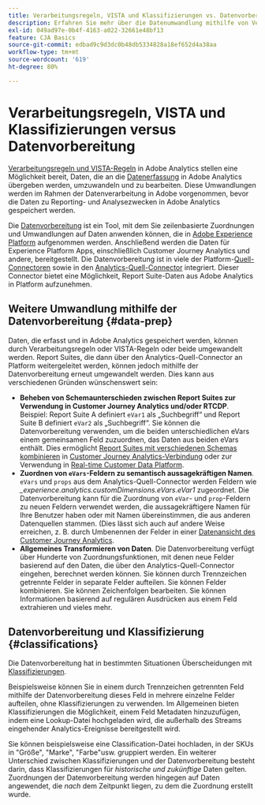 ```yaml
---
title: Verarbeitungsregeln, VISTA und Klassifizierungen vs. Datenvorbereitung für den Analytics-Quell-Connector
description: Erfahren Sie mehr über die Datenumwandlung mithilfe von Verarbeitungsregeln und VISTA statt mithilfe der Datenvorbereitung.
exl-id: 049ad97e-0b4f-4163-a022-32661e48bf13
feature: CJA Basics
source-git-commit: edbad9c9d3dc0b48db5334828a18ef652d4a38aa
workflow-type: tm+mt
source-wordcount: '619'
ht-degree: 80%

---
```


# Verarbeitungsregeln, VISTA und Klassifizierungen versus Datenvorbereitung

[Verarbeitungsregeln und VISTA-Regeln](https://experienceleague.adobe.com/docs/analytics/admin/admin-tools/processing-rules/processing-rules-configuration/processing-rule-order.html?lang=de) in Adobe Analytics stellen eine Möglichkeit bereit, Daten, die an die [Datenerfassung](https://experienceleague.adobe.com/docs/analytics/analyze/reports-analytics/reporting-interface/overview-data-collection.html?lang=de) in Adobe Analytics übergeben werden, umzuwandeln und zu bearbeiten. Diese Umwandlungen werden im Rahmen der Datenverarbeitung in Adobe vorgenommen, bevor die Daten zu Reporting- und Analysezwecken in Adobe Analytics gespeichert werden.

Die [Datenvorbereitung](https://experienceleague.adobe.com/docs/experience-platform/data-prep/home.html?lang=de) ist ein Tool, mit dem Sie zeilenbasierte Zuordnungen und Umwandlungen auf Daten anwenden können, die in [Adobe Experience Platform](https://experienceleague.adobe.com/docs/experience-platform.html?lang=de) aufgenommen werden. Anschließend werden die Daten für Experience Platform Apps, einschließlich Customer Journey Analytics und andere, bereitgestellt. Die Datenvorbereitung ist in viele der Platform-[Quell-Connectoren](https://experienceleague.adobe.com/docs/experience-platform/sources/home.html?lang=de) sowie in den [Analytics-Quell-Connector](https://experienceleague.adobe.com/docs/experience-platform/sources/ui-tutorials/create/adobe-applications/analytics.html?lang=de) integriert. Dieser Connector bietet eine Möglichkeit, Report Suite-Daten aus Adobe Analytics in Platform aufzunehmen.

## Weitere Umwandlung mithilfe der Datenvorbereitung {#data-prep}

Daten, die erfasst und in Adobe Analytics gespeichert werden, können durch Verarbeitungsregeln oder VISTA-Regeln oder beide umgewandelt werden. Report Suites, die dann über den Analytics-Quell-Connector an Platform weitergeleitet werden, können jedoch mithilfe der Datenvorbereitung erneut umgewandelt werden. Dies kann aus verschiedenen Gründen wünschenswert sein:

* **Beheben von Schemaunterschieden zwischen Report Suites zur Verwendung in Customer Journey Analytics und/oder RTCDP**. Beispiel: Report Suite A definiert `eVar1` als „Suchbegriff“ und Report Suite B definiert `eVar2` als „Suchbegriff“. Sie können die Datenvorbereitung verwenden, um die beiden unterschiedlichen eVars einem gemeinsamen Feld zuzuordnen, das Daten aus beiden eVars enthält. Dies ermöglicht [Report Suites mit verschiedenen Schemas kombinieren](https://experienceleague.adobe.com/docs/analytics-platform/using/cja-usecases/combine-report-suites.html?lang=de) in [Customer Journey Analytics-Verbindung](/help/connections/overview.md) oder zur Verwendung in [Real-time Customer Data Platform](https://experienceleague.adobe.com/docs/platform-learn/tutorials/application-services/rtcdp/understanding-the-real-time-customer-data-platform.html?lang=de).
* **Zuordnen von `eVars`-Feldern zu semantisch aussagekräftigen Namen**. `eVars` und `props` aus dem Analytics-Quell-Connector werden Feldern wie _\_experience.analytics.customDimensions.eVars.eVar1_ zugeordnet. Die Datenvorbereitung kann für die Zuordnung von `eVar`- und `prop`-Feldern zu neuen Feldern verwendet werden, die aussagekräftigere Namen für Ihre Benutzer haben oder mit Namen übereinstimmen, die aus anderen Datenquellen stammen. (Dies lässt sich auch auf andere Weise erreichen, z. B. durch Umbenennen der Felder in einer [Datenansicht des Customer Journey Analytics](/help/data-views/create-dataview.md).
* **Allgemeines Transformieren von Daten**. Die Datenvorbereitung verfügt über Hunderte von Zuordnungsfunktionen, mit denen neue Felder basierend auf den Daten, die über den Analytics-Quell-Connector eingehen, berechnet werden können. Sie können durch Trennzeichen getrennte Felder in separate Felder aufteilen. Sie können Felder kombinieren. Sie können Zeichenfolgen bearbeiten. Sie können Informationen basierend auf regulären Ausdrücken aus einem Feld extrahieren und vieles mehr.

## Datenvorbereitung und Klassifizierung {#classifications}

Die Datenvorbereitung hat in bestimmten Situationen Überscheidungen mit [Klassifizierungen](https://experienceleague.adobe.com/docs/analytics/components/classifications/c-classifications.html?lang=de).

Beispielsweise können Sie in einem durch Trennzeichen getrennten Feld mithilfe der Datenvorbereitung dieses Feld in mehrere einzelne Felder aufteilen, ohne Klassifizierungen zu verwenden. Im Allgemeinen bieten Klassifizierungen die Möglichkeit, einem Feld Metadaten hinzuzufügen, indem eine Lookup-Datei hochgeladen wird, die außerhalb des Streams eingehender Analytics-Ereignisse bereitgestellt wird.

Sie können beispielsweise eine Classification-Datei hochladen, in der SKUs in &quot;Größe&quot;, &quot;Marke&quot;, &quot;Farbe&quot;usw. gruppiert werden. Ein weiterer Unterschied zwischen Klassifizierungen und der Datenvorbereitung besteht darin, dass Klassifizierungen für _historische und zukünftige_ Daten gelten. Zuordnungen der Datenvorbereitung werden hingegen auf Daten angewendet, die _nach_ dem Zeitpunkt liegen, zu dem die Zuordnung erstellt wurde.
